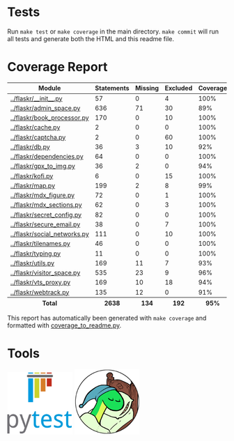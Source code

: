 
# Tests

Run ``make test`` or ``make coverage`` in the main directory.
``make commit`` will run all tests and generate both the HTML and this readme file.

# Coverage Report

<table><thead><tr><th>Module</th><th>Statements</th><th>Missing</th><th>Excluded</th><th>Coverage</th></tr></thead><tbody><tr><td><a href="../flaskr/__init__.py">../flaskr/__init__.py</a></td><td>57</td><td>0</td><td>4</td><td>100%</td></tr><tr><td><a href="../flaskr/admin_space.py">../flaskr/admin_space.py</a></td><td>636</td><td>71</td><td>30</td><td>89%</td></tr><tr><td><a href="../flaskr/book_processor.py">../flaskr/book_processor.py</a></td><td>170</td><td>0</td><td>10</td><td>100%</td></tr><tr><td><a href="../flaskr/cache.py">../flaskr/cache.py</a></td><td>2</td><td>0</td><td>0</td><td>100%</td></tr><tr><td><a href="../flaskr/captcha.py">../flaskr/captcha.py</a></td><td>2</td><td>0</td><td>60</td><td>100%</td></tr><tr><td><a href="../flaskr/db.py">../flaskr/db.py</a></td><td>36</td><td>3</td><td>10</td><td>92%</td></tr><tr><td><a href="../flaskr/dependencies.py">../flaskr/dependencies.py</a></td><td>64</td><td>0</td><td>0</td><td>100%</td></tr><tr><td><a href="../flaskr/gpx_to_img.py">../flaskr/gpx_to_img.py</a></td><td>36</td><td>2</td><td>0</td><td>94%</td></tr><tr><td><a href="../flaskr/kofi.py">../flaskr/kofi.py</a></td><td>6</td><td>0</td><td>15</td><td>100%</td></tr><tr><td><a href="../flaskr/map.py">../flaskr/map.py</a></td><td>199</td><td>2</td><td>8</td><td>99%</td></tr><tr><td><a href="../flaskr/mdx_figure.py">../flaskr/mdx_figure.py</a></td><td>72</td><td>0</td><td>1</td><td>100%</td></tr><tr><td><a href="../flaskr/mdx_sections.py">../flaskr/mdx_sections.py</a></td><td>62</td><td>0</td><td>3</td><td>100%</td></tr><tr><td><a href="../flaskr/secret_config.py">../flaskr/secret_config.py</a></td><td>82</td><td>0</td><td>0</td><td>100%</td></tr><tr><td><a href="../flaskr/secure_email.py">../flaskr/secure_email.py</a></td><td>38</td><td>0</td><td>7</td><td>100%</td></tr><tr><td><a href="../flaskr/social_networks.py">../flaskr/social_networks.py</a></td><td>111</td><td>0</td><td>10</td><td>100%</td></tr><tr><td><a href="../flaskr/tilenames.py">../flaskr/tilenames.py</a></td><td>46</td><td>0</td><td>0</td><td>100%</td></tr><tr><td><a href="../flaskr/typing.py">../flaskr/typing.py</a></td><td>11</td><td>0</td><td>0</td><td>100%</td></tr><tr><td><a href="../flaskr/utils.py">../flaskr/utils.py</a></td><td>169</td><td>11</td><td>7</td><td>93%</td></tr><tr><td><a href="../flaskr/visitor_space.py">../flaskr/visitor_space.py</a></td><td>535</td><td>23</td><td>9</td><td>96%</td></tr><tr><td><a href="../flaskr/vts_proxy.py">../flaskr/vts_proxy.py</a></td><td>169</td><td>10</td><td>18</td><td>94%</td></tr><tr><td><a href="../flaskr/webtrack.py">../flaskr/webtrack.py</a></td><td>135</td><td>12</td><td>0</td><td>91%</td></tr></tbody><tfoot><tr><th>Total</th><th>2638</th><th>134</th><th>192</th><th>95%</th></tr></tfoot></table>

This report has automatically been generated with ``make coverage``
and formatted with [coverage_to_readme.py](coverage_to_readme.py).

# Tools

[![Pytest](readme_media/pytest.png)](https://docs.pytest.org "Pytest")
[![Coverage.py](readme_media/coverage.png)](https://coverage.readthedocs.io "Coverage.py")
